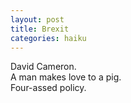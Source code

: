 ```yaml
---
layout: post
title: Brexit
categories: haiku
---
```

David Cameron.   
A man makes love to a pig.     
Four-assed policy.